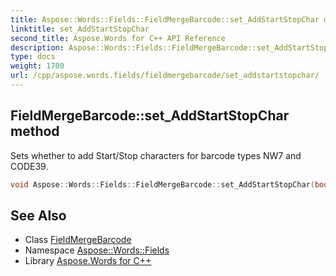 ```yaml
---
title: Aspose::Words::Fields::FieldMergeBarcode::set_AddStartStopChar method
linktitle: set_AddStartStopChar
second_title: Aspose.Words for C++ API Reference
description: Aspose::Words::Fields::FieldMergeBarcode::set_AddStartStopChar method. Sets whether to add Start/Stop characters for barcode types NW7 and CODE39 in C++.
type: docs
weight: 1700
url: /cpp/aspose.words.fields/fieldmergebarcode/set_addstartstopchar/
---
```

## FieldMergeBarcode::set_AddStartStopChar method


Sets whether to add Start/Stop characters for barcode types NW7 and CODE39.

```cpp
void Aspose::Words::Fields::FieldMergeBarcode::set_AddStartStopChar(bool value)
```

## See Also

* Class [FieldMergeBarcode](../)
* Namespace [Aspose::Words::Fields](../../)
* Library [Aspose.Words for C++](../../../)
